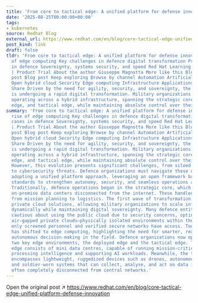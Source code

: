 ```yaml
---
title: 'From core to tactical edge: A unified platform for defense innovation'
date: '2025-08-25T00:00:00+00:00'
tags:
- kubernetes
source: Redhat Blog
external_url: https://www.redhat.com/en/blog/core-tactical-edge-unified-platform-defense-innovation
post_kind: link
draft: false
tldr: 'From core to tactical edge: A unified platform for defense innovation The rise
  of edge computing Key challenges in defence digital transformation Proven use cases
  in defence Sovereignty, systems security, and speed Red Hat Learning Subscription
  | Product Trial About the author Giuseppe Magnotta More like this Blog post Blog
  post Blog post Keep exploring Browse by channel Automation Artificial intelligence
  Open hybrid cloud Security Edge computing Infrastructure Applications Virtualization
  Share Driven by the need for agility, security, and sovereignty, the defence sector
  is undergoing a rapid digital transformation. Military organizations are increasingly
  operating across a hybrid infrastructure, spanning the strategic core, deployed
  edge, and tactical edge, while maintaining absolute control over their systems.'
summary: 'From core to tactical edge: A unified platform for defense innovation The
  rise of edge computing Key challenges in defence digital transformation Proven use
  cases in defence Sovereignty, systems security, and speed Red Hat Learning Subscription
  | Product Trial About the author Giuseppe Magnotta More like this Blog post Blog
  post Blog post Keep exploring Browse by channel Automation Artificial intelligence
  Open hybrid cloud Security Edge computing Infrastructure Applications Virtualization
  Share Driven by the need for agility, security, and sovereignty, the defence sector
  is undergoing a rapid digital transformation. Military organizations are increasingly
  operating across a hybrid infrastructure, spanning the strategic core, deployed
  edge, and tactical edge, while maintaining absolute control over their systems.
  However, this evolution presents significant challenges, from siloed technologies
  to cybersecurity threats. Defence organizations must navigate these obstacles by
  adopting a unified platform approach, leveraging an open framework based on open
  standards to strengthen autonomy, security, and seamless operations across all environments.
  Traditionally, defence operations began in the strategic core, which were large,
  on-premise data centers disconnected from the internet. These handled everything
  from mission planning to logistics. The first wave of transformation introduced
  private cloud solutions, allowing military organizations to scale infrastructure
  dynamically while maintaining digital sovereignty. Many defence entities remain
  cautious about using the public cloud due to security concerns, opting instead for
  air-gapped private clouds—physically isolated environments within their facilities—so
  only screened personnel and verified secure networks have access. Today, the focus
  has shifted to edge computing, highlighting the need for smarter, real-time, and
  autonomous decision-making in the field. Defence organizations now operate across
  two key edge environments, the deployed edge and the tactical edge. The deployed
  edge consists of mini data centres, capable of running mission-critical applications,
  processing intelligence and supporting AI workloads. Meanwhile, the tactical edge
  encompasses lightweight, ruggedized devices such as drones, autonomous vehicles,
  and soldier-worn systems that can collect, analyse, and act on data in real time,
  often completely disconnected from central networks.'
---
```

Open the original post ↗ https://www.redhat.com/en/blog/core-tactical-edge-unified-platform-defense-innovation
